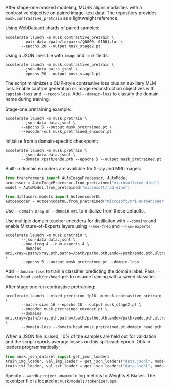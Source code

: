After stage-one masked modeling, MUSK aligns modalities with a contrastive
objective on paired image–text data. The repository provides
`musk.contrastive_pretrain` as a lightweight reference.

Using WebDataset shards of paired samples:

```shell
accelerate launch -m musk.contrastive_pretrain \
       --pair-data /path/to/pairs/{0000..0100}.tar \
       --epochs 20 --output musk_stage2.pt
```

Using a JSON lines file with `image` and `text` fields:

```shell
accelerate launch -m musk.contrastive_pretrain \
       --json-data pairs.jsonl \
       --epochs 20 --output musk_stage2.pt
```

The script minimizes a CLIP-style contrastive loss plus an auxiliary MLM loss.
Enable caption generation or image reconstruction objectives with `--caption-loss`
and `--recon-loss`. Add `--domain-loss` to classify the domain name during training.

Stage-one pretraining example:

```shell
accelerate launch -m musk.pretrain \
       --json-data data.jsonl \
       --epochs 5 --output musk_pretrained.pt \
       --encoder-out musk_pretrained_encoder.pt
```

Initialize from a domain-specific checkpoint:

```shell
accelerate launch -m musk.pretrain \
       --json-data data.jsonl \
       --domain /path/endo.pth --epochs 5 --output musk_pretrained.pt
```

Built-in domain encoders are available for X-ray and MRI images:

```python
from transformers import AutoImageProcessor, AutoModel
processor = AutoImageProcessor.from_pretrained("microsoft/rad-dino")
model = AutoModel.from_pretrained("microsoft/rad-dino")

from diffusers.models import AutoencoderKL
autoencoder = AutoencoderKL.from_pretrained("microsoft/mri-autoencoder-v0.1")
```

Use `--domain xray` or `--domain mri` to initialize from these defaults.

Use multiple domain teacher encoders for distillation with `--domains` and
enable Mixture-of-Experts layers using `--moe-freq` and `--num-experts`:

```shell
accelerate launch -m musk.pretrain \
       --json-data data.jsonl \
       --moe-freq 4 --num-experts 4 \
       --domains mri,xray=/path/xray.pth,patho=/path/patho.pth,endo=/path/endo.pth,ultra=/path/ultra.pth \
       --epochs 5 --output musk_pretrained.pt --domain-loss
```

Add `--domain-loss` to train a classifier predicting the domain label.
Pass `--domain-head path/to/head.pth` to resume training with a saved classifier.

After stage one run contrastive pretraining:

```shell
accelerate launch --mixed_precision fp16 -m musk.contrastive_pretrain \
       --batch-size 16 --epochs 20 --output musk_stage2.pt \
       --encoder musk_pretrained_encoder.pt \
       --domains mri,xray=/path/xray.pth,patho=/path/patho.pth,endo=/path/endo.pth,ultra=/path/ultra.pth \
       --domain-loss --domain-head musk_pretrained.pt.domain_head.pth
```

When a JSON file is used, 10% of the samples are held out for validation and the
script reports average losses on this split each epoch. Obtain loaders
programmatically:

```python
from musk.json_dataset import get_json_loaders
train_img_loader, val_img_loader = get_json_loaders("data.jsonl", mode="image", batch_size=64, num_workers=4)
train_txt_loader, val_txt_loader = get_json_loaders("data.jsonl", mode="text", batch_size=64, num_workers=4, tokenizer=tokenizer)
```

Specify `--wandb-project <name>` to log metrics to Weights & Biases. The tokenizer
file is located at `musk/models/tokenizer.spm`.
